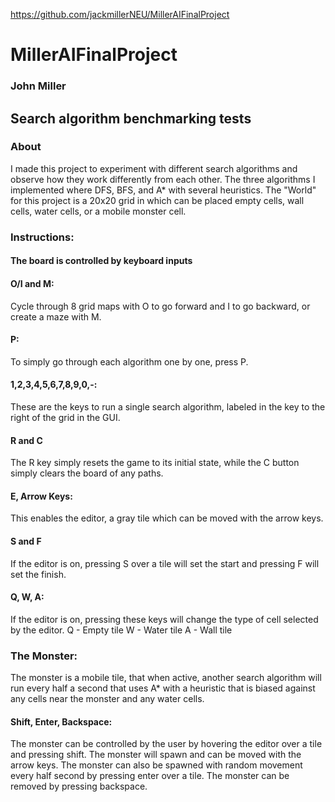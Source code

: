 https://github.com/jackmillerNEU/MillerAIFinalProject

# MillerAIFinalProject
### John Miller
## Search algorithm benchmarking tests


### About
I made this project to experiment with different search algorithms and observe how they work differently from each other. The three algorithms I implemented where DFS, BFS, and A* with several heuristics. The "World" for this project is a 20x20 grid in which can be placed empty cells, wall cells, water cells, or a mobile monster cell. 

### Instructions:
#### The board is controlled by keyboard inputs

#### O/I and M:
Cycle through 8 grid maps with O to go forward and I to go backward, or create a maze with M.

#### P:
To simply go through each algorithm one by one, press P. 

#### 1,2,3,4,5,6,7,8,9,0,-:
These are the keys to run a single search algorithm, labeled in the key to the right of the grid in the GUI.

#### R and C
The R key simply resets the game to its initial state, while the C button simply clears the board of any paths.

#### E, Arrow Keys:
This enables the editor, a gray tile which can be moved with the arrow keys.

#### S and F
If the editor is on, pressing S over a tile will set the start and pressing F will set the finish.

#### Q, W, A:
If the editor is on, pressing these keys will change the type of cell selected by the editor.
Q - Empty tile
W - Water tile
A - Wall tile

### The Monster:
The monster is a mobile tile, that when active, another search algorithm will run every half a second that uses A* with a heuristic that is biased against any cells near the monster and any water cells.

#### Shift, Enter, Backspace:
The monster can be controlled by the user by hovering the editor over a tile and pressing shift. The monster will spawn and can be moved with the arrow keys. The monster can also be spawned with random movement every half second by pressing enter over a tile. The monster can be removed by pressing backspace.

